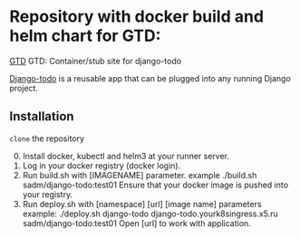 # Repository with docker build and helm chart for GTD:

[GTD](https://github.com/shacker/gtd) GTD: Container/stub site for django-todo

[Django-todo](https://github.com/shacker/django-todo) is a reusable app that can be plugged into any
running Django project.

## Installation

`clone` the repository

0. Install docker, kubectl and helm3 at your runner server.
1. Log in your docker registry (docker login).
2. Run build.sh with [IMAGENAME] parameter.
   example ./build.sh sadm/django-todo:test01
   Ensure that your docker image is pushed into your registry.
3. Run deploy.sh with [namespace] [url] [image name] parameters
   example:
     ./deploy.sh django-todo django-todo.yourk8singress.x5.ru sadm/django-todo:test01
   Open [url] to work with application.
